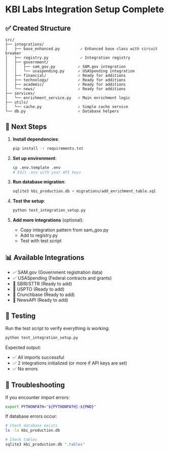# KBI Labs Integration Setup Complete

## ✅ Created Structure

```
src/
├── integrations/
│   ├── base_enhanced.py         ✓ Enhanced base class with circuit breaker
│   ├── registry.py              ✓ Integration registry
│   ├── government/
│   │   ├── sam_gov.py          ✓ SAM.gov integration
│   │   └── usaspending.py      ✓ USASpending integration
│   ├── financial/              ✓ Ready for additions
│   ├── technology/             ✓ Ready for additions
│   ├── academic/               ✓ Ready for additions
│   └── news/                   ✓ Ready for additions
├── services/
│   └── enrichment_service.py   ✓ Main enrichment logic
├── utils/
│   └── cache.py                ✓ Simple cache service
└── db.py                       ✓ Database helpers
```

## 🚀 Next Steps

1. **Install dependencies**:
   ```bash
   pip install -r requirements.txt
   ```

2. **Set up environment**:
   ```bash
   cp .env.template .env
   # Edit .env with your API keys
   ```

3. **Run database migration**:
   ```bash
   sqlite3 kbi_production.db < migrations/add_enrichment_table.sql
   ```

4. **Test the setup**:
   ```bash
   python test_integration_setup.py
   ```

5. **Add more integrations** (optional):
   - Copy integration pattern from sam_gov.py
   - Add to registry.py
   - Test with test script

## 📊 Available Integrations

- ✅ SAM.gov (Government registration data)
- ✅ USASpending (Federal contracts and grants)
- 🔄 SBIR/STTR (Ready to add)
- 🔄 USPTO (Ready to add)
- 🔄 Crunchbase (Ready to add)
- 🔄 NewsAPI (Ready to add)

## 🧪 Testing

Run the test script to verify everything is working:
```bash
python test_integration_setup.py
```

Expected output:
- ✅ All imports successful
- ✅ 2 integrations initialized (or more if API keys are set)
- ✅ No errors

## 🔧 Troubleshooting

If you encounter import errors:
```bash
export PYTHONPATH="${PYTHONPATH}:${PWD}"
```

If database errors occur:
```bash
# Check database exists
ls -la kbi_production.db

# Check tables
sqlite3 kbi_production.db ".tables"
```
